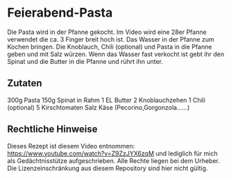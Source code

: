 # Feierabend-Pasta

Die Pasta wird in der Pfanne gekocht. Im Video wird eine 28er Pfanne verwendet die ca. 3 Finger breit hoch ist. 
Das Wasser in der Pfanne zum Kochen bringen. Die Knoblauch, Chili (optional) und Pasta in die Pfanne geben und mit Salz würzen.
Wenn das Wasser fast verkocht ist gebt ihr den Spinat und die Butter in die Pfanne und rührt ihn unter.

## Zutaten

300g Pasta
150g Spinat in Rahm
1 EL Butter
2 Knoblauchzehen 
1 Chili (optional)
5 Kirschtomaten 
Salz
Käse (Pecorino,Gorgonzola……)

## Rechtliche Hinweise

Dieses Rezept ist diesem Video entnommen: https://www.youtube.com/watch?v=Z9ZzJYX6zqM und lediglich für mich als Gedächtnisstütze aufgeschrieben. Alle Rechte liegen bei dem Urheber. Die Lizenzeinschränkung aus diesem Repository sind hier nicht gültig.